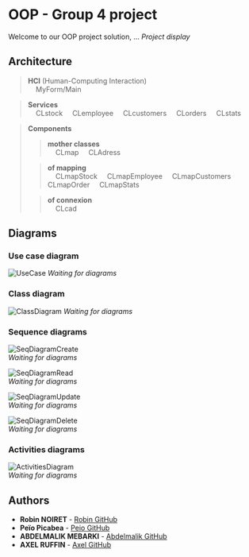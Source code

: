 # OOP - Group 4 project

Welcome to our OOP project solution, ... *Project display*

## Architecture 
> **HCI** (Human-Computing Interaction)  
> &nbsp;&nbsp;&nbsp; MyForm/Main


> **Services**  
> &nbsp;&nbsp;&nbsp; CLstock
> &nbsp;&nbsp;&nbsp; CLemployee
> &nbsp;&nbsp;&nbsp; CLcustomers
> &nbsp;&nbsp;&nbsp; CLorders
> &nbsp;&nbsp;&nbsp; CLstats


> **Components**
> >**mother classes** <br>
> >&nbsp;&nbsp;&nbsp; CLmap
> >&nbsp;&nbsp;&nbsp; CLAdress
> 
> >**of mapping**  
> >&nbsp;&nbsp;&nbsp; CLmapStock
> >&nbsp;&nbsp;&nbsp; CLmapEmployee
> >&nbsp;&nbsp;&nbsp; CLmapCustomers
> >&nbsp;&nbsp;&nbsp; CLmapOrder
> >&nbsp;&nbsp;&nbsp; CLmapStats
>
> >**of connexion**  
> >&nbsp;&nbsp;&nbsp; CLcad


## Diagrams

### Use case diagram
![UseCase](lien)
*Waiting for diagrams*

### Class diagram
![ClassDiagram](lien)
*Waiting for diagrams*

### Sequence diagrams
![SeqDiagramCreate]()  
*Waiting for diagrams*

![SeqDiagramRead]()  
*Waiting for diagrams*

![SeqDiagramUpdate]()  
*Waiting for diagrams*

![SeqDiagramDelete]()  
*Waiting for diagrams*



### Activities diagrams
![ActivitiesDiagram]()  
*Waiting for diagrams*

## Authors
* **Robin NOIRET** - [Robin GitHub](https://github.com/RobinNoiret)
* **Peïo Picabea** - [Peio GitHub](lien)
* **ABDELMALIK MEBARKI** -  [Abdelmalik GitHub](https://github.com/mebmal)
* **AXEL RUFFIN** - [Axel GitHub](https://github.com/AxelR69)
